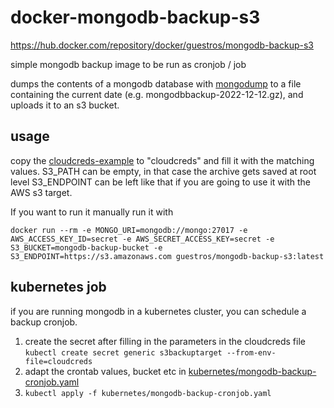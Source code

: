 # docker-mongodb-backup-s3

https://hub.docker.com/repository/docker/guestros/mongodb-backup-s3

simple mongodb backup image to be run as cronjob / job

dumps the contents of a mongodb database with [mongodump](https://www.mongodb.com/docs/database-tools/mongodump/) to a file containing the current date (e.g. mongodbbackup-2022-12-12.gz), and uploads it to an s3 bucket. 

## usage

copy the [cloudcreds-example](cloudcreds-example) to "cloudcreds" and fill it with the matching values.
S3_PATH can be empty, in that case the archive gets saved at root level
S3_ENDPOINT can be left like that if you are going to use it with the AWS s3 target.

If you want to run it manually run it with

`docker run --rm -e MONGO_URI=mongodb://mongo:27017 -e AWS_ACCESS_KEY_ID=secret -e AWS_SECRET_ACCESS_KEY=secret -e S3_BUCKET=mongodb-backup-bucket -e S3_ENDPOINT=https://s3.amazonaws.com guestros/mongodb-backup-s3:latest`

## kubernetes job

if you are running mongodb in a kubernetes cluster, you can schedule a backup cronjob.

1. create the secret after filling in the parameters in the cloudcreds file
    `kubectl create secret generic s3backuptarget --from-env-file=cloudcreds`
2. adapt the crontab values, bucket etc in [kubernetes/mongodb-backup-cronjob.yaml](kubernetes/mongodb-backup-cronjob.yaml)
3. `kubectl apply -f kubernetes/mongodb-backup-cronjob.yaml`